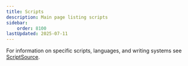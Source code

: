 ```yaml
---
title: Scripts
description: Main page listing scripts
sidebar:
    order: 8100
lastUpdated: 2025-07-11
---
```


For information on specific scripts, languages, and writing systems see [ScriptSource](https://scriptsource.org/).
